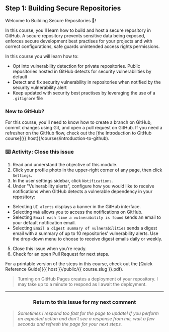 ## Step 1: Building Secure Repositories

Welcome to Building Secure Repositories :tada:!

In this course, you'll learn how to build and host a secure repository in GitHub.  A secure repository prevents sensitive data being exposed, enforces secure development best practises for your projects and with correct configurations, safe guards unintended access rights permissions.


In this course you will learn how to:

- Opt into vulnerability detection for private repositories. Public repositories hosted in GitHub detects for security vulnerabilities by default
- Detect and fix security vulnerability in repositories when notified by the security vulnerability alert
- Keep updated with security best practises by leveraging the use of a `.gitignore` file

### New to GitHub?

For this course, you'll need to know how to create a branch on GitHub, commit changes using Git, and open a pull request on GitHub. If you need a refresher on the GitHub flow, check out the [the Introduction to GitHub course]({{ host}}/courses/introduction-to-github).

### :keyboard: Activity: Close this issue

1. Read and understand the objective of this module.
2. Click your profile photo in the upper-right corner of any page, then click `Settings`.
3. In the user settings sidebar, click `Notifications`.
4. Under "Vulnerability alerts", configure how you would like to receive notifications when GitHub detects a vulnerable dependency in your repository:
  - Selecting `UI alerts` displays a banner in the GitHub interface.
  - Selecting `Web` allows you to access the notifications on GitHub.
  - Selecting `Email each time a vulnerability is found` sends an email to your default notification email.
  - Selecting `Email a digest summary of vulnerabilities` sends a digest email with a summary of up to 10 repositories' vulnerability alerts. Use the drop-down menu to choose to receive digest emails daily or weekly.
5. Close this issue when you're ready.
6. Check for an open Pull Request for next steps.

For a printable version of the steps in this course, check out the [Quick Reference Guide]({{ host }}/public/{{ course.slug }}.pdf).

> Turning on GitHub Pages creates a deployment of your repository. I may take up to a minute to respond as I await the deployment.

<hr>
<h3 align="center">Return to this issue for my next comment</h3>

> _Sometimes I respond too fast for the page to update! If you perform an expected action and don't see a response from me, wait a few seconds and refresh the page for your next steps._
